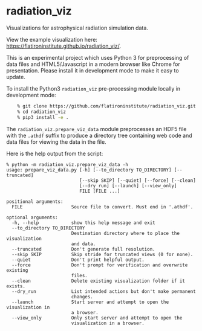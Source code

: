 # radiation_viz
Visualizations for astrophysical radiation simulation data.

View the example visualization here:
<a href="https://flatironinstitute.github.io/radiation_viz/">https://flatironinstitute.github.io/radiation_viz/</a>.

This is an experimental project which uses Python 3 for preprocessing of data files and HTML5/Javascript in a
modern browser like Chrome for presentation. Please install it in development mode to make it easy to update.

To install the Python3 `radiation_viz` pre-processing module locally in development mode:

```bash
    % git clone https://github.com/flatironinstitute/radiation_viz.git
    % cd radiation_viz
    % pip3 install -e .
```

The `radiation_viz.prepare_viz_data` module preprocesses an HDF5 file with the `.athdf` suffix
to produce a directory tree containing web code and data files for viewing the data in the file.

Here is the help output from the script:

```
% python -m radiation_viz.prepare_viz_data -h
usage: prepare_viz_data.py [-h] [--to_directory TO_DIRECTORY] [--truncated]
                           [--skip SKIP] [--quiet] [--force] [--clean]
                           [--dry_run] [--launch] [--view_only]
                           FILE [FILE ...]

positional arguments:
  FILE                  Source file to convert. Must end in '.athdf'.

optional arguments:
  -h, --help            show this help message and exit
  --to_directory TO_DIRECTORY
                        Destination directory where to place the visualization
                        and data.
  --truncated           Don't generate full resolution.
  --skip SKIP           Skip stride for truncated views (0 for none).
  --quiet               Don't print helpful output.
  --force               Don't prompt for verification and overwrite existing
                        files.
  --clean               Delete existing visualization folder if it exists.
  --dry_run             List intended actions but don't make permanent
                        changes.
  --launch              Start server and attempt to open the visualization in
                        a browser.
  --view_only           Only start server and attempt to open the
                        visualization in a browser.
```

